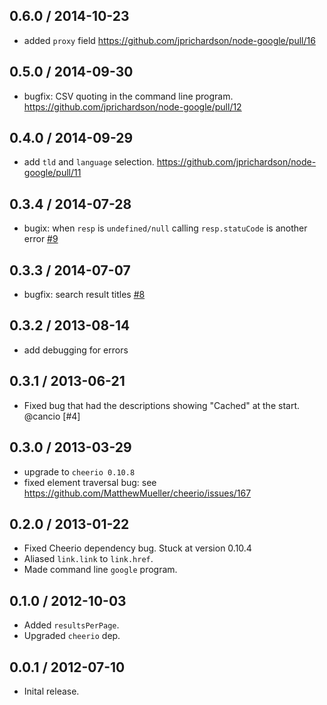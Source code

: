 0.6.0 / 2014-10-23
------------------
- added `proxy` field https://github.com/jprichardson/node-google/pull/16

0.5.0 / 2014-09-30
------------------
- bugfix: CSV quoting in the command line program. https://github.com/jprichardson/node-google/pull/12

0.4.0 / 2014-09-29
------------------
- add `tld` and `language` selection. https://github.com/jprichardson/node-google/pull/11

0.3.4 / 2014-07-28
------------------
* bugix: when `resp` is `undefined/null` calling `resp.statuCode` is another error [#9](https://github.com/jprichardson/node-google/pull/9)

0.3.3 / 2014-07-07
------------------
* bugfix: search result titles [#8](https://github.com/jprichardson/node-google/pull/8)

0.3.2 / 2013-08-14
------------------
* add debugging for errors

0.3.1 / 2013-06-21
------------------
* Fixed bug that had the descriptions showing "Cached" at the start. @cancio [#4]

0.3.0 / 2013-03-29
------------------
* upgrade to `cheerio 0.10.8`
* fixed element traversal bug: see https://github.com/MatthewMueller/cheerio/issues/167

0.2.0 / 2013-01-22
------------------
* Fixed Cheerio dependency bug. Stuck at version 0.10.4
* Aliased `link.link` to `link.href`.
* Made command line `google` program.

0.1.0 / 2012-10-03
------------------
* Added `resultsPerPage`.
* Upgraded `cheerio` dep.

0.0.1 / 2012-07-10
------------------
* Inital release.